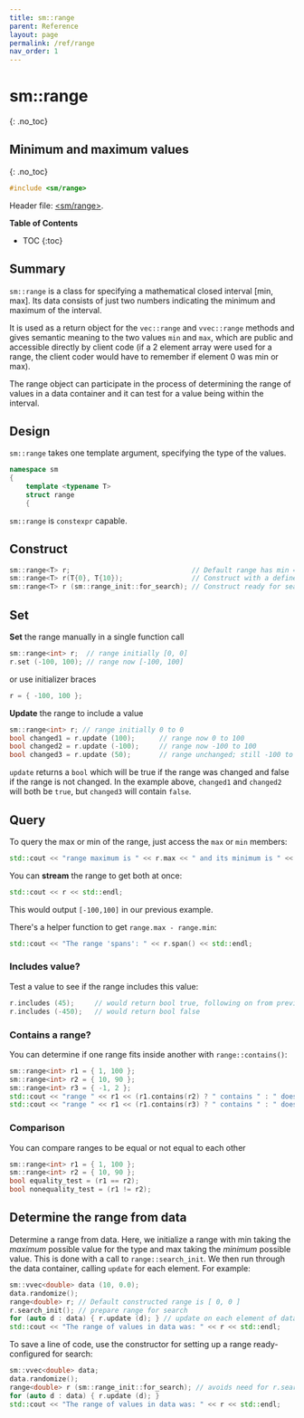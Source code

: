 ```yaml
---
title: sm::range
parent: Reference
layout: page
permalink: /ref/range
nav_order: 1
---
```

# sm::range
{: .no_toc}
## Minimum and maximum values
{: .no_toc}

```c++
#include <sm/range>
```
Header file: [<sm/range>](https://github.com/sebsjames/maths/blob/main/sm/range).

**Table of Contents**

- TOC
{:toc}

## Summary

`sm::range` is a class for specifying a mathematical closed interval [min, max]. Its data consists of just two numbers indicating the minimum and maximum of the interval.

It is used as a return object for the `vec::range` and `vvec::range` methods and gives semantic meaning to the two values `min` and `max`, which are public and accessible directly by client code (if a 2 element array were used for a range, the client coder would have to remember if element 0 was min or max).

The range object can participate in the process of determining the range of values in a data container and it can test for a value being within the interval.

## Design

`sm::range` takes one template argument, specifying the type of the values.
```c++
namespace sm
{
    template <typename T>
    struct range
    {
```

`sm::range` is `constexpr` capable.

## Construct

```c++
sm::range<T> r;                              // Default range has min == max == T{0}
sm::range<T> r(T{0}, T{10});                 // Construct with a defined interval [0, 10]
sm::range<T> r (sm::range_init::for_search); // Construct ready for search
```

## Set

**Set** the range manually in a single function call
```c++
sm::range<int> r;  // range initially [0, 0]
r.set (-100, 100); // range now [-100, 100]
```
or use initializer braces
```c++
r = { -100, 100 };
```

**Update** the range to include a value
```c++
sm::range<int> r; // range initially 0 to 0
bool changed1 = r.update (100);      // range now 0 to 100
bool changed2 = r.update (-100);     // range now -100 to 100
bool changed3 = r.update (50);       // range unchanged; still -100 to 100
```

`update` returns a `bool` which will be true if the range was changed and false if the range is not changed. In the example above, `changed1` and `changed2` will both be `true`, but `changed3` will contain `false`.

## Query

To query the max or min of the range, just access the `max` or `min` members:
```c++
std::cout << "range maximum is " << r.max << " and its minimum is " << r.min << std::endl;
```
You can **stream** the range to get both at once:
```c++
std::cout << r << std::endl;
```
This would output `[-100,100]` in our previous example.

There's a helper function to get `range.max - range.min`:
```c++
std::cout << "The range 'spans': " << r.span() << std::endl;
```

### Includes value?

Test a value to see if the range includes this value:
```c++
r.includes (45);     // would return bool true, following on from previous example
r.includes (-450);   // would return bool false
```
### Contains a range?

You can determine if one range fits inside another with `range::contains()`:
```c++
sm::range<int> r1 = { 1, 100 };
sm::range<int> r2 = { 10, 90 };
sm::range<int> r3 = { -1, 2 };
std::cout << "range " << r1 << (r1.contains(r2) ? " contains " : " doesn't contain ") << r2 << std::endl;
std::cout << "range " << r1 << (r1.contains(r3) ? " contains " : " doesn't contain ") << r3 << std::endl;
```

### Comparison

You can compare ranges to be equal or not equal to each other
```c++
sm::range<int> r1 = { 1, 100 };
sm::range<int> r2 = { 10, 90 };
bool equality_test = (r1 == r2);
bool nonequality_test = (r1 != r2);
```

## Determine the range from data

Determine a range from data. Here, we initialize a range with min taking the *maximum* possible value for the type and max taking the *minimum* possible value. This is done with a call to `range::search_init`. We then run through the data container, calling `update` for each element. For example:

```c++
sm::vvec<double> data (10, 0.0);
data.randomize();
range<double> r; // Default constructed range is [ 0, 0 ]
r.search_init(); // prepare range for search
for (auto d : data) { r.update (d); } // update on each element of data
std::cout << "The range of values in data was: " << r << std::endl;
```

To save a line of code, use the constructor for setting up a range ready-configured for search:
```c++
sm::vvec<double> data;
data.randomize();
range<double> r (sm::range_init::for_search); // avoids need for r.search_init()
for (auto d : data) { r.update (d); }
std::cout << "The range of values in data was: " << r << std::endl;
```
